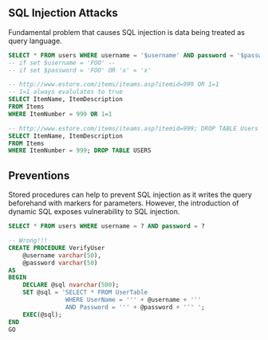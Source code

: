 ## SQL Injection Attacks

Fundamental problem that causes SQL injection is data being treated as query language.

```sql
SELECT * FROM users WHERE username = '$username' AND password = '$password'
-- if set $username = 'FOO' --
-- if set $password = 'FOO' OR 'x' = 'x'

-- http://www.estore.com/items/iteams.asp?itemid=999 OR 1=1
-- 1=1 always evalulates to true
SELECT ItemName, ItemDescription
FROM Items
WHERE ItemNumber = 999 OR 1=1

-- http://www.estore.com/items/iteams.asp?itemid=999; DROP TABLE Users
SELECT ItemName, ItemDescription
FROM Items
WHERE ItemNumber = 999; DROP TABLE USERS
```

## Preventions

Stored procedures can help to prevent SQL injection as it writes the query beforehand with markers for parameters. However, the introduction of dynamic SQL exposes vulnerability to SQL injection.

```sql
SELECT * FROM users WHERE username = ? AND password = ?
```

```sql
-- Wrong!!!
CREATE PROCEDURE VerifyUser
    @username varchar(50),
    @password varchar(50)
AS
BEGIN
    DECLARE @sql nvarchar(500);
    SET @sql = 'SELECT * FROM UserTable
                WHERE UserName = ''' + @username + '''
                AND Password = ''' + @password + ''' ';
    EXEC(@sql);
END
GO
```
